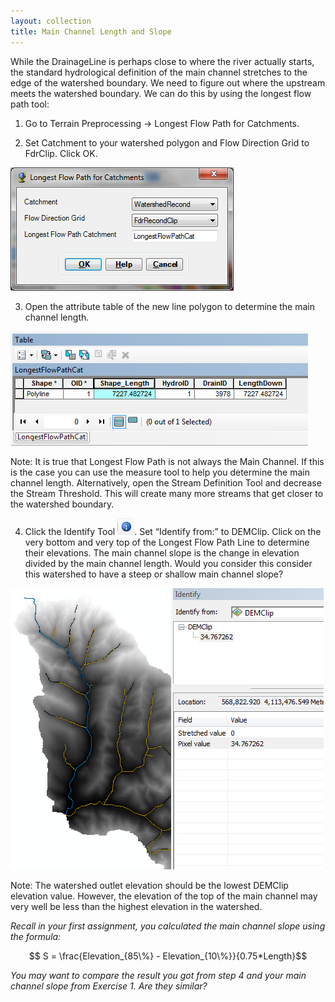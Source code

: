```yaml
---
layout: collection
title: Main Channel Length and Slope
---
```


While the DrainageLine is perhaps close to where the river actually starts, the standard hydrological definition of the main channel stretches to the edge of the watershed boundary. We need to figure out where the upstream meets the watershed boundary. We can do this by using the longest flow path tool:

1) Go to Terrain Preprocessing &#8594; Longest Flow Path for Catchments. 

2) Set Catchment to your watershed polygon and Flow Direction Grid to FdrClip. Click OK.

<a href="/pictures/MainChannelLength1.png"><img src="/pictures/MainChannelLength1.png"></a>

3) Open the attribute table of the new line polygon to determine the main channel length.

<a href="/pictures/MainChannelLength2.png"><img src="/pictures/MainChannelLength2.png"></a>

Note: It is true that Longest Flow Path is not always the Main Channel. If this is the case you can use the measure tool to help you determine the main channel length. Alternatively, open the Stream Definition Tool and decrease the Stream Threshold. This will create many more streams that get closer to the watershed boundary.

4.	Click the Identify Tool <a href="/pictures/IdentifyTool.png"><img src="/pictures/IdentifyTool.png"></a>. Set “Identify from:” to DEMClip. Click on the very bottom and very top of the Longest Flow Path Line to determine their elevations. The main channel slope is the change in elevation divided by the main channel length. Would you consider this consider this watershed to have a steep or shallow main channel slope?

<a href="/pictures/MainChannelSlope1.png"><img src="/pictures/MainChannelSlope1.png"></a>

Note: The watershed outlet elevation should be the lowest DEMClip elevation value. However, the elevation of the top of the main channel may very well be less than the highest elevation in the watershed.

*Recall in your first assignment, you calculated the main channel slope using the formula:*

$$ S = \frac{Elevation_{85\%} - Elevation_{10\%}}{0.75*Length}$$

*You may want to compare the result you got from step 4 and your main channel slope from Exercise 1. Are they similar?*